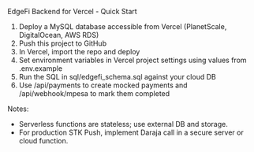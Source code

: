 EdgeFi Backend for Vercel - Quick Start

1. Deploy a MySQL database accessible from Vercel (PlanetScale, DigitalOcean, AWS RDS)
2. Push this project to GitHub
3. In Vercel, import the repo and deploy
4. Set environment variables in Vercel project settings using values from .env.example
5. Run the SQL in sql/edgefi_schema.sql against your cloud DB
6. Use /api/payments to create mocked payments and /api/webhook/mpesa to mark them completed

Notes:
- Serverless functions are stateless; use external DB and storage.
- For production STK Push, implement Daraja call in a secure server or cloud function.
